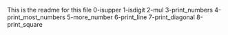 This is the readme for this file
0-isupper
1-isdigit
2-mul
3-print_numbers
4-print_most_numbers
5-more_number
6-print_line
7-print_diagonal
8-print_square
